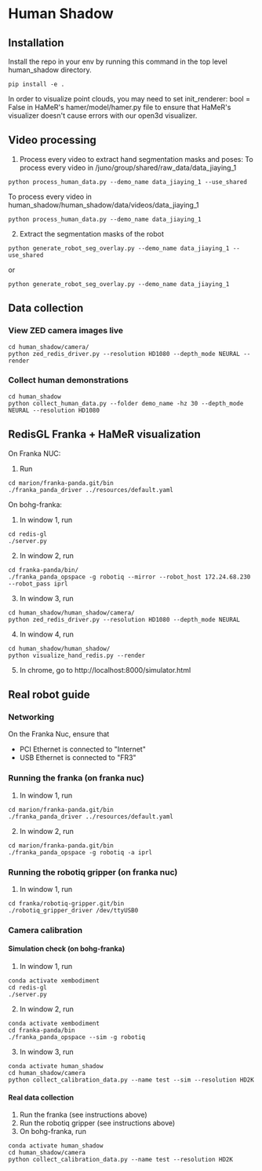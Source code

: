# Human Shadow

## Installation
Install the repo in your env by running this command in the top level human_shadow directory.
```
pip install -e .
```

In order to visualize point clouds, you may need to set init_renderer: bool = False in HaMeR's hamer/model/hamer.py file to ensure that HaMeR's visualizer doesn't cause errors with our open3d visualizer. 



## Video processing
1. Process every video to extract hand segmentation masks and poses:
To process every video in /juno/group/shared/raw_data/data_jiaying_1
```
python process_human_data.py --demo_name data_jiaying_1 --use_shared
```

To process every video in human_shadow/human_shadow/data/videos/data_jiaying_1
```
python process_human_data.py --demo_name data_jiaying_1
```

2. Extract the segmentation masks of the robot
```
python generate_robot_seg_overlay.py --demo_name data_jiaying_1 --use_shared
```
or
```
python generate_robot_seg_overlay.py --demo_name data_jiaying_1 
```


## Data collection 
### View ZED camera images live
 ```
 cd human_shadow/camera/
 python zed_redis_driver.py --resolution HD1080 --depth_mode NEURAL --render
```


### Collect human demonstrations 
 ```
 cd human_shadow
 python collect_human_data.py --folder demo_name -hz 30 --depth_mode NEURAL --resolution HD1080
```

## RedisGL Franka + HaMeR visualization 
On Franka NUC:
1. Run 
 ```
 cd marion/franka-panda.git/bin
 ./franka_panda_driver ../resources/default.yaml
```

On bohg-franka:
1. In window 1, run 
 ```
 cd redis-gl
 ./server.py
```

2. In window 2, run 
 ```
 cd franka-panda/bin/
 ./franka_panda_opspace -g robotiq --mirror --robot_host 172.24.68.230 --robot_pass iprl
```

3. In window 3, run
 ```
 cd human_shadow/human_shadow/camera/
 python zed_redis_driver.py --resolution HD1080 --depth_mode NEURAL
```

4. In window 4, run 
 ```
cd human_shadow/human_shadow/
python visualize_hand_redis.py --render
```

5. In chrome, go to http://localhost:8000/simulator.html




## Real robot guide 

### Networking 
On the Franka Nuc, ensure that 
* PCI Ethernet is connected to "Internet"
* USB Ethernet is connected to "FR3"

### Running the franka (on franka nuc)
1. In window 1, run 
 ```
 cd marion/franka-panda.git/bin
 ./franka_panda_driver ../resources/default.yaml
```
2. In window 2, run 
 ```
 cd marion/franka-panda.git/bin
 ./franka_panda_opspace -g robotiq -a iprl
```

### Running the robotiq gripper (on franka nuc)
1. In window 1, run 
 ```
 cd franka/robotiq-gripper.git/bin
 ./robotiq_gripper_driver /dev/ttyUSB0
```

### Camera calibration
#### Simulation check (on bohg-franka)
1. In window 1, run  
 ```
 conda activate xembodiment
 cd redis-gl
./server.py
```
2. In window 2, run 
 ```
 conda activate xembodiment
 cd franka-panda/bin
./franka_panda_opspace --sim -g robotiq
```
3. In window 3, run 
 ```
 conda activate human_shadow
 cd human_shadow/camera
python collect_calibration_data.py --name test --sim --resolution HD2K
```

#### Real data collection 
1. Run the franka (see instructions above)
2. Run the robotiq gripper (see instructions above)
3. On bohg-franka, run
 ```
 conda activate human_shadow
 cd human_shadow/camera
python collect_calibration_data.py --name test --resolution HD2K
```
